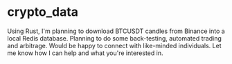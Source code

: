# crypto_data
Using Rust, I'm planning to download BTCUSDT candles from Binance into a local Redis database. Planning to do some back-testing, automated trading and arbitrage. Would be happy to connect with like-minded individuals. Let me know how I can help and what you're interested in.
